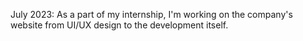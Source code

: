 July 2023: As a part of my internship, I'm working on the company's website from UI/UX design to the development itself. 
